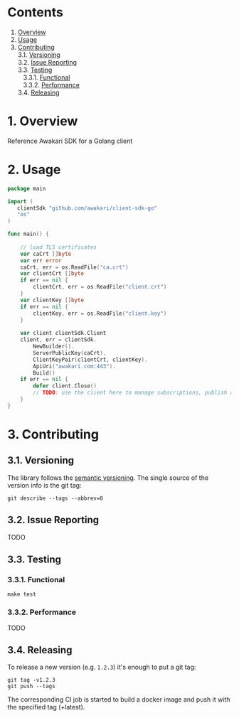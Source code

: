 # Contents

1. [Overview](#1-overview)<br/>
2. [Usage](#2-usage)<br/>
3. [Contributing](#6-contributing)<br/>
   3.1. [Versioning](#31-versioning)<br/>
   3.2. [Issue Reporting](#32-issue-reporting)<br/>
   3.3. [Testing](#33-testing)<br/>
   &nbsp;&nbsp;&nbsp;3.3.1. [Functional](#331-functional)<br/>
   &nbsp;&nbsp;&nbsp;3.3.2. [Performance](#332-performance)<br/>
   3.4. [Releasing](#34-releasing)<br/>

# 1. Overview

Reference Awakari SDK for a Golang client

# 2. Usage

```go
package main

import (
   clientSdk "github.com/awakari/client-sdk-go"
   "os"
)

func main() {
    
    // load TLS certificates
    var caCrt []byte
    var err error
    caCrt, err = os.ReadFile("ca.crt")
    var clientCrt []byte
    if err == nil {
        clientCrt, err = os.ReadFile("client.crt")
    }
    var clientKey []byte
    if err == nil {
        clientKey, err = os.ReadFile("client.key")
    }
    
    var client clientSdk.Client
    client, err = clientSdk.
        NewBuilder().
        ServerPublicKey(caCrt).
        ClientKeyPair(clientCrt, clientKey).
        ApiUri("awakari.com:443").
        Build()
    if err == nil {
        defer client.Close() 
        // TODO: use the client here to manage subscriptions, publish and receive messages, etc... 
    }
}
```

# 3. Contributing

## 3.1. Versioning

The library follows the [semantic versioning](http://semver.org/).
The single source of the version info is the git tag:
```shell
git describe --tags --abbrev=0
```

## 3.2. Issue Reporting

TODO

## 3.3. Testing

### 3.3.1. Functional

```shell
make test
```

### 3.3.2. Performance

TODO

## 3.4. Releasing

To release a new version (e.g. `1.2.3`) it's enough to put a git tag:
```shell
git tag -v1.2.3
git push --tags
```

The corresponding CI job is started to build a docker image and push it with the specified tag (+latest).
